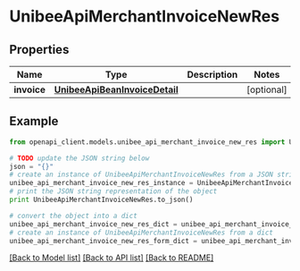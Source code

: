 # UnibeeApiMerchantInvoiceNewRes


## Properties

Name | Type | Description | Notes
------------ | ------------- | ------------- | -------------
**invoice** | [**UnibeeApiBeanInvoiceDetail**](UnibeeApiBeanInvoiceDetail.md) |  | [optional] 

## Example

```python
from openapi_client.models.unibee_api_merchant_invoice_new_res import UnibeeApiMerchantInvoiceNewRes

# TODO update the JSON string below
json = "{}"
# create an instance of UnibeeApiMerchantInvoiceNewRes from a JSON string
unibee_api_merchant_invoice_new_res_instance = UnibeeApiMerchantInvoiceNewRes.from_json(json)
# print the JSON string representation of the object
print UnibeeApiMerchantInvoiceNewRes.to_json()

# convert the object into a dict
unibee_api_merchant_invoice_new_res_dict = unibee_api_merchant_invoice_new_res_instance.to_dict()
# create an instance of UnibeeApiMerchantInvoiceNewRes from a dict
unibee_api_merchant_invoice_new_res_form_dict = unibee_api_merchant_invoice_new_res.from_dict(unibee_api_merchant_invoice_new_res_dict)
```
[[Back to Model list]](../README.md#documentation-for-models) [[Back to API list]](../README.md#documentation-for-api-endpoints) [[Back to README]](../README.md)



